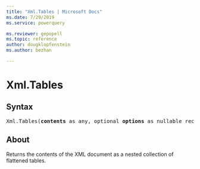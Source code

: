 ```yaml
---
title: "Xml.Tables | Microsoft Docs"
ms.date: 7/29/2019
ms.service: powerquery

ms.reviewer: gepopell
ms.topic: reference
author: dougklopfenstein
ms.author: bezhan

---
```

# Xml.Tables

## Syntax

<pre>
Xml.Tables(<b>contents</b> as any, optional <b>options</b> as nullable record, optional <b>encoding</b> as nullable number) as table
</pre>

## About
Returns the contents of the XML document as a nested collection of flattened tables.
